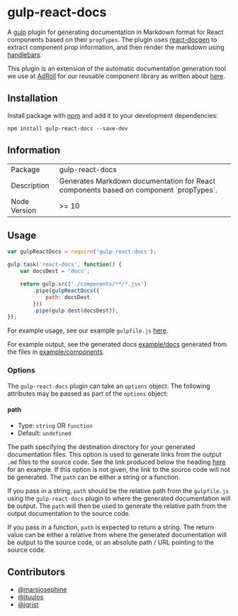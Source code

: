 # gulp-react-docs

A [gulp](http://gulpjs.com/) plugin for generating documentation in Markdown format for React components based on their `propTypes`. The plugin uses [react-docgen](https://github.com/reactjs/react-docgen) to extract component prop information, and then render the markdown using [handlebars](http://handlebarsjs.com/).

This plugin is an extension of the automatic documentation generation tool we use at [AdRoll](http://tech.adroll.com) for our reusable component library as written about [here](http://tech.adroll.com/blog/frontend/2015/11/12/rollup-react-and-npm-at-adroll.html#automatic-documentation-generation).

## Installation

Install package with [npm](http://npmjs.org/) and add it to your development dependencies:

`npm install gulp-react-docs --save-dev`

## Information

<table>
<tr>
<td>Package</td><td>gulp-react-docs</td>
</tr>
<tr>
<td>Description</td>
<td>Generates Markdown documentation for React components based on component `propTypes`.</td>
</tr>
<tr>
<td>Node Version</td>
<td>>= 10</td>
</tr>
</table>

## Usage

```js
var gulpReactDocs = require('gulp-react-docs');

gulp.task('react-docs', function() {
    var docsDest = 'docs';

    return gulp.src('./components/**/*.jsx')
        .pipe(gulpReactDocs({
            path: docsDest
        }))
        .pipe(gulp.dest(docsDest));
});
```

For example usage, see our example `gulpfile.js` [here](./example/gulpfile.js).

For example output, see the generated docs [example/docs](./example/docs) generated from the files in [example/components](./example/components).

### Options
The `gulp-react-docs` plugin can take an `options` object. The following attributes may be passed as part of the `options` object:

#### path

* Type: `string` OR `function`
* Default: `undefined`

The path specifying the destination directory for your generated documentation files. This option is used to generate links from the output `.md` files to the source code. See the link produced below the heading [here](./example/docs/README.md#baz) for an example. If this option is not given, the link to the source code will not be generated. The `path` can be either a string or a function.

If you pass in a string, `path` should be the relative path from the `gulpfile.js` using the `gulp-react-docs` plugin to where the generated documentation will be output. The `path` will then be used to generate the relative path from the output documentation to the source code.

If you pass in a function, `path` is expected to return a string. The return value can be either a relative from where the generated documentation will be output to the source code, or an absolute path / URL pointing to the source code.

## Contributors

- [@marsjosephine](https://github.com/marsjosephine)
- [@jtuulos](https://github.com/jtuulos)
- [@jgrist](https://github.com/jgrist)

